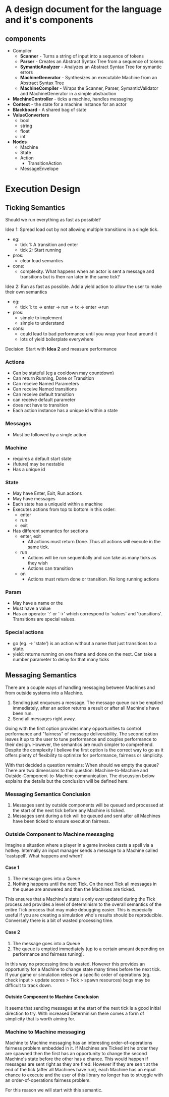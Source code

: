 # A design document for the language and it's components

## components
* Compiler
  * **Scanner** - Turns a string of input into a sequence of tokens
  * **Parser** - Creates an Abstract Syntax Tree from a sequence of tokens
  * **SymanticAnalyzer** - Analyzes an Abstract Syntax Tree for symantic errors
  * **MachineGenerator** - Synthesizes an executable Machine from an Abstract Syntax Tree
  * **MachineCompiler** - Wraps the Scanner, Parser, SymanticValidator and MachineGenerator in a simple abstraction
* **MachineController** - ticks a machine, handles messaging
* **Context** - the state for a machine instance for an actor
* **Blackboard** - A shared bag of state
* **ValueConverters**
  * bool
  * string
  * float
  * int
* **Nodes**
  * Machine
  * State
  * Action
    * TransitionAction
  * MessageEnvelope

# Execution Design

## Ticking Semantics
Should we run everything as fast as possible?

Idea 1: Spread load out by not allowing multiple transitions in a single tick.
- eg:
  - tick 1: A transition and enter
  - tick 2: Start running
- pros:
  - clear load semantics
- cons:
  - complexity. What happens when an actor is sent a message and transitions but is then ran later in the same tick?

Idea 2: Run as fast as possible. Add a yield action to allow the user to make their own semantics
- eg:
  - tick 1: tx -> enter -> run -> tx -> enter ->run
- pros:
  - simple to implement
  - simple to understand
- cons:
  - could lead to bad performance until you wrap your head around it
  - lots of yield boilerplate everywhere

Decision: Start with **Idea 2** and measure performance

### Actions
* Can be stateful (eg a cooldown may countdown)
* Can return Running, Done or Transition
* Can receive Named Parameters
* Can receive Named transitions
* Can receive default transition
* can receive default parameter
* does not have to transition
* Each action instance has a unique id within a state

### Messages
* Must be followed by a single action

### Machine
* requires a default start state
* (future) may be nestable
* Has a unique id

### State
* May have Enter, Exit, Run actions
* May have messages
* Each state has a uniqueId within a machine
* Executes actions from top to bottom in this order:
  * enter
  * run
  * exit
* Has different semantics for sections
  * enter, exit
    * All actions must return Done. Thus all actions will execute in the same tick.
  * run
    * Actions will be run sequentially and can take as many ticks as they wish
    * Actions can transition
  * on
    * Actions must return done or transition. No long running actions

### Param
* May have a name or the
* Must have a value
* Has an operator ':' or '->' which correspond to 'values' and 'transitions'.
  Transitions are special values.

### Special actions
* go (eg. -> 'state') is an action without a name that just transitions to a state.
* yield: returns running on one frame and done on the next. Can take a number parameter to delay for that many ticks

## Messaging Semantics

There are a couple ways of handling messaging between Machines and from outside systems into a Machine.

1. Sending just enqueues a message. The message queue can be emptied immediately, after an action returns a result or after all Machine's have been run.
2. Send all messages right away.

Going with the first option provides many opportunities to control performance and "fairness" of message deliverability. The second option leaves it up to the user to tune performance and couples performance to their design. However, the semantics are much simpler to comprehend. Despite the complexity I believe the first option is the correct way to go as it offers plenty of flexibility to optimize for performance, fairness or simplicity.

With that decided a question remains: When should we empty the queue? There are two dimensions to this question: Machine-to-Machine and Outside-Component-to-Machine communication. The discussion below explains the details but the conclusion will be defined here:

### Messaging Semantics Conclusion
1. Messages sent by outside components will be queued and processed at the start of the next tick before any Machine is ticked.
2. Messages sent during a tick will be queued and sent after all Machines have been ticked to ensure execution fairness.

### Outside Component to Machine messaging
Imagine a situation where a player in a game invokes casts a spell via a hotkey. Internally an input manager sends a message to a Machine called 'castspell'. What happens and when?

#### Case 1
1. The message goes into a Queue
2. Nothing happens until the next Tick. On the next Tick all messages in the queue are answered and then the Machines are ticked.

This ensures that a Machine's state is only ever updated during the Tick process and provides a level of determinism to the overall semantics of the entire Tick process that may make debugging easier. This is especially useful if you are creating a simulation who's results should be reproducible. Conversely there is a bit of wasted processing time.

#### Case 2
1. The message goes into a Queue
2. The queue is emptied immediately (up to a certain amount depending on performance and fairness tuning).

In this way no processing time is wasted. However this provides an opportunity for a Machine to change state many times before the next tick. If your game or simulation relies on a specific order of operations (eg. check input > update scores > Tick > spawn resources) bugs may be difficult to track down.

#### Outside Component to Machine Conclusion
It seems that sending messages at the start of the next tick is a good initial direction to try. With increased Determinism there comes a form of simplicity that is worth aiming for.

### Machine to Machine messaging
Machine to Machine messaging has an interesting order-of-operations fairness problem embedded in it. If Machines are Ticked int he order they are spawned then the first has an opportunity to change the second Machine's state before the other has a chance. This would happen if messages are sent right as they are fired. However if they are sen t at the end of the tick (after all Machines have run), each Machine has an equal chance to execute and the user of this library no longer has to struggle with an order-of-operations fairness problem.

For this reason we will start with this semantic.
